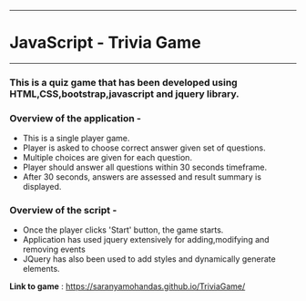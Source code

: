 ----
# JavaScript - Trivia Game
___

### This is a quiz game that has been developed using HTML,CSS,bootstrap,javascript and jquery library.

### Overview of the application -
* This is a single player game. 
* Player is asked to choose correct answer given set of questions.
* Multiple choices are given for each question.
* Player should answer all questions within 30 seconds timeframe.
* After 30 seconds, answers are assessed and result summary is displayed.
 

### Overview of the script -
* Once the player clicks 'Start' button, the game starts.
* Application has used jquery extensively for adding,modifying and removing events
* JQuery has also been used to add styles and dynamically generate elements.

__Link to game__ : https://saranyamohandas.github.io/TriviaGame/
